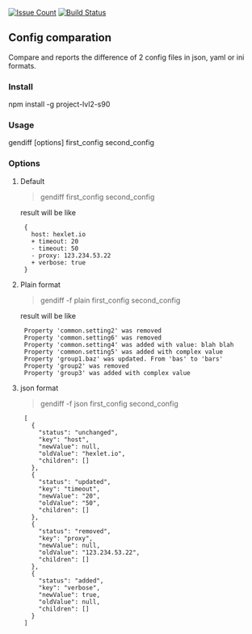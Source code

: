 [![Issue Count](https://codeclimate.com/github/grigori-gru/project-lvl2-s90/badges/issue_count.svg)](https://codeclimate.com/github/grigori-gru/project-lvl2-s90)
[![Build Status](https://travis-ci.org/grigori-gru/project-lvl2-s90.svg?branch=master)](https://travis-ci.org/grigori-gru/project-lvl2-s90)

## Config comparation

Compare and reports the difference of 2 config files in json, yaml or ini formats.

### Install

npm install -g project-lvl2-s90

### Usage

gendiff [options] first_config second_config

### Options

1. Default

   > gendiff first_config second_config

   result will be like

        {
          host: hexlet.io
          + timeout: 20
          - timeout: 50
          - proxy: 123.234.53.22
          + verbose: true
        }

2. Plain format

    > gendiff -f plain first_config second_config

    result will be like

        Property 'common.setting2' was removed     
        Property 'common.setting6' was removed     
        Property 'common.setting4' was added with value: blah blah     
        Property 'common.setting5' was added with complex value     
        Property 'group1.baz' was updated. From 'bas' to 'bars'  
        Property 'group2' was removed  
        Property 'group3' was added with complex value

3. json format

    > gendiff -f json first_config second_config

        [
          {
            "status": "unchanged",
            "key": "host",
            "newValue": null,
            "oldValue": "hexlet.io",
            "children": []
          },
          {
            "status": "updated",
            "key": "timeout",
            "newValue": "20",
            "oldValue": "50",
            "children": []
          },
          {
            "status": "removed",
            "key": "proxy",
            "newValue": null,
            "oldValue": "123.234.53.22",
            "children": []
          },
          {
            "status": "added",
            "key": "verbose",
            "newValue": true,
            "oldValue": null,
            "children": []
          }
        ]
